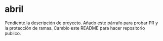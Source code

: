 # abril

Pendiente la descripción de proyecto.
Añado este párrafo para probar PR y la protección de ramas.
Cambio este README para hacer repositorio publico.